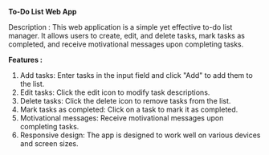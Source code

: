 **To-Do List Web App**

Description : This web application is a simple yet effective to-do list manager. It allows users to create, edit, and delete tasks, mark tasks as completed, and receive motivational messages upon completing tasks.

**Features :** 
1) Add tasks: Enter tasks in the input field and click "Add" to add them to the list.
2) Edit tasks: Click the edit icon to modify task descriptions.
3) Delete tasks: Click the delete icon to remove tasks from the list.
4) Mark tasks as completed: Click on a task to mark it as completed.
5) Motivational messages: Receive motivational messages upon completing tasks.
6) Responsive design: The app is designed to work well on various devices and screen sizes.






